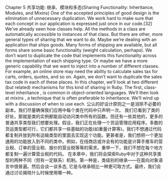Chapter 5
共享功能: 继承、模块和多态(Sharing Functionality: Inheritance, Modules, and Mixins)
One of the accepted principles of good design is the elimination of unnecessary duplication. We work hard to make sure that each concept in our application is expressed just once in our code.[32]
We’ve already seen how classes help. All the methods in a class are automatically accessible to instances of that class. But there are other, more general types of sharing that we want to do. Maybe we’re dealing with an application that ships goods. Many forms of shipping are available, but all forms share some basic functionality (weight calculation, perhaps). We don’t want to duplicate the code that implements this functionality across the implementation of each shipping type. Or maybe we have a more generic capability that we want to inject into a number of different classes. For example, an online store may need the ability to calculate sales tax for carts, orders, quotes, and so on. Again, we don’t want to duplicate the sales tax code in each of these places.
In this chapter, we’ll look at two different (but related) mechanisms for this kind of sharing in Ruby. The first,  class-level inheritance , is common in object-oriented languages. We’ll then look at  mixins , a technique that is often preferable to inheritance. We’ll wind up with a discussion of when to use each.
公认的好设计原则之一是消除不必要的副本。我们尽量确保我们应用中每个类在代码中只声明一次。
我们已看到了类的好处，那就是类的实例都能自动访问类中所有的函数。但还有一些其他的，更多的普通共享类型我们想要处理。假设，我们正在处理一个货运管理应用程序。多数的货运类型都可行，它们都共享一些基础的功能(如重量计算等)。我们不想通过代码都复制并放到所有运输类型的里面去实现这个功能。更甚者是，我们想把一个更加通用的功能放入到不同的类中。例如，在线商店或许会有的功能是计算手推车的营业税、订单的营业税、报价的营业税等等的需求。重申一下，我们不想在每个地方都复制一遍计算营业税的代码。
在本章中，我们将会探索Ruby中对于这种共享类型的两种不同（但有一定联系）机制。第一种是，类级别的继承——在面向对象语言中很普遍。然后会谈一谈多态, 它是与继承相比一种更可取方式。最终，我们会通过讨论揭晓什么时候使用哪一种。

